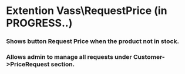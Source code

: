 # Extention Vass\RequestPrice (in PROGRESS..)

### Shows button Request Price when the product not in stock.
### Allows admin to manage all requests under Customer->PriceRequest section. 
